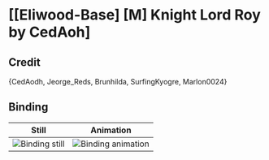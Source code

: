 # [\[Eliwood-Base\] \[M\] Knight Lord Roy by CedAoh]

## Credit

{CedAodh, Jeorge_Reds, Brunhilda, SurfingKyogre, Marlon0024}
	
## Binding

| Still | Animation |
| :---: | :-------: |
| ![Binding still](./Binding_000.png) | ![Binding animation](./Binding.gif) |
